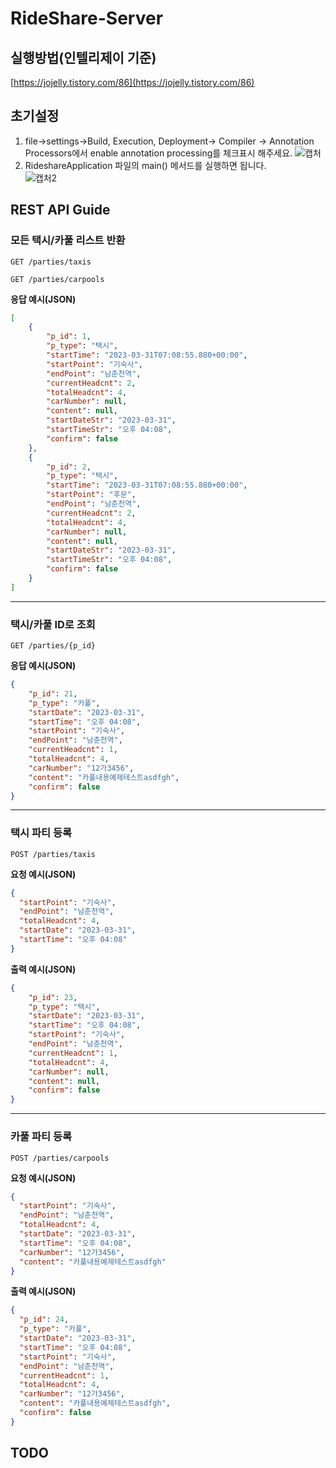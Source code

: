 # RideShare-Server
## 실행방법(인텔리제이 기준) 
[https://jojelly.tistory.com/86](https://jojelly.tistory.com/86)
## 초기설정
1. file->settings->Build, Execution, Deployment-> Compiler -> Annotation Processors에서 enable annotation processing를 체크표시 해주세요.
![캡처](https://user-images.githubusercontent.com/70526479/229042932-646348cf-5152-410a-bdce-9fdc85a1b695.PNG)
2. RideshareApplication 파일의 main() 메서드를 실행하면 됩니다.<br>
![캡처2](https://user-images.githubusercontent.com/70526479/229047097-cf8ed5c7-6415-4326-bfbe-928179b7b0c3.PNG)
## REST API Guide
### 모든 택시/카풀 리스트 반환
```http
GET /parties/taxis
```
```http
GET /parties/carpools
```
**응답 예시(JSON)**
```json
[
    {
        "p_id": 1,
        "p_type": "택시",
        "startTime": "2023-03-31T07:08:55.880+00:00",
        "startPoint": "기숙사",
        "endPoint": "남춘천역",
        "currentHeadcnt": 2,
        "totalHeadcnt": 4,
        "carNumber": null,
        "content": null,
        "startDateStr": "2023-03-31",
        "startTimeStr": "오후 04:08",
        "confirm": false
    },
    {
        "p_id": 2,
        "p_type": "택시",
        "startTime": "2023-03-31T07:08:55.880+00:00",
        "startPoint": "후문",
        "endPoint": "남춘천역",
        "currentHeadcnt": 2,
        "totalHeadcnt": 4,
        "carNumber": null,
        "content": null,
        "startDateStr": "2023-03-31",
        "startTimeStr": "오후 04:08",
        "confirm": false
    }
]
```
- - -
### 택시/카풀 ID로 조회
```http request
GET /parties/{p_id}
```
**응답 예시(JSON)**
```json
{
    "p_id": 21,
    "p_type": "카풀",
    "startDate": "2023-03-31",
    "startTime": "오후 04:08",
    "startPoint": "기숙사",
    "endPoint": "남춘천역",
    "currentHeadcnt": 1,
    "totalHeadcnt": 4,
    "carNumber": "12가3456",
    "content": "카풀내용예제테스트asdfgh",
    "confirm": false
}
```
- - -
### 택시 파티 등록
```http request
POST /parties/taxis
```
**요청 예시(JSON)**
```json
{
  "startPoint": "기숙사",
  "endPoint": "남춘천역",
  "totalHeadcnt": 4,
  "startDate": "2023-03-31",
  "startTime": "오후 04:08"
}
```
**출력 예시(JSON)**
```json
{
    "p_id": 23,
    "p_type": "택시",
    "startDate": "2023-03-31",
    "startTime": "오후 04:08",
    "startPoint": "기숙사",
    "endPoint": "남춘천역",
    "currentHeadcnt": 1,
    "totalHeadcnt": 4,
    "carNumber": null,
    "content": null,
    "confirm": false
}
```
- - -
### 카풀 파티 등록
```http request
POST /parties/carpools
```
**요청 예시(JSON)**
```json
{
  "startPoint": "기숙사",
  "endPoint": "남춘천역",
  "totalHeadcnt": 4,
  "startDate": "2023-03-31",
  "startTime": "오후 04:08",
  "carNumber": "12가3456",
  "content": "카풀내용예제테스트asdfgh"
}
```
**출력 예시(JSON)**
```json
{
  "p_id": 24,
  "p_type": "카풀",
  "startDate": "2023-03-31",
  "startTime": "오후 04:08",
  "startPoint": "기숙사",
  "endPoint": "남춘천역",
  "currentHeadcnt": 1,
  "totalHeadcnt": 4,
  "carNumber": "12가3456",
  "content": "카풀내용예제테스트asdfgh",
  "confirm": false
}
```
## TODO
